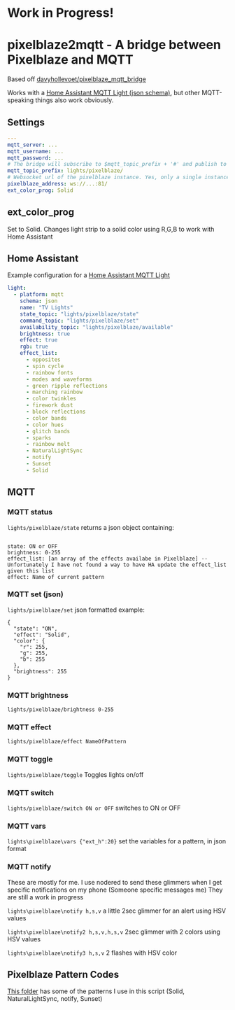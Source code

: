 # Work in Progress!

# pixelblaze2mqtt - A bridge between Pixelblaze and MQTT

Based off [davyhollevoet/pixelblaze_mqtt_bridge](https://github.com/davyhollevoet/pixelblaze_mqtt_bridge)

Works with a [Home Assistant MQTT Light (json schema)](https://www.home-assistant.io/integrations/light.mqtt/#json-schema), but other MQTT-speaking things also work obviously.


## Settings
```yaml
---
mqtt_server: ...
mqtt_username: ...
mqtt_password: ...
# The bridge will subscribe to $mqtt_topic_prefix + '#' and publish to $mqtt_topic_prefix + 'available'
mqtt_topic_prefix: lights/pixelblaze/
# Websocket url of the pixelblaze instance. Yes, only a single instance is supported for now
pixelblaze_address: ws://...:81/
ext_color_prog: Solid
```

## ext_color_prog
Set to Solid. Changes light strip to a solid color using R,G,B to work with Home Assistant

## Home Assistant
Example configuration for a [Home Assistant MQTT Light](https://www.home-assistant.io/integrations/light.mqtt/)

```yaml
light:
  - platform: mqtt
    schema: json
    name: "TV Lights"
    state_topic: "lights/pixelblaze/state"
    command_topic: "lights/pixelblaze/set"
    availability_topic: "lights/pixelblaze/available"
    brightness: true
    effect: true
    rgb: true
    effect_list:
      - opposites
      - spin cycle
      - rainbow fonts
      - modes and waveforms
      - green ripple reflections
      - marching rainbow
      - color twinkles
      - firework dust
      - block reflections
      - color bands
      - color hues
      - glitch bands
      - sparks
      - rainbow melt
      - NaturalLightSync
      - notify
      - Sunset
      - Solid
```

## MQTT


### MQTT status
```lights/pixelblaze/state``` returns a json object containing:
```

state: ON or OFF
brightness: 0-255
effect_list: [an array of the effects availabe in Pixelblaze] -- Unfortunately I have not found a way to have HA update the effect_list given this list
effect: Name of current pattern
```

### MQTT set (json)
```lights/pixelblaze/set``` json formatted
example:
```
{
  "state": "ON",
  "effect": "Solid",
  "color": {
    "r": 255,
    "g": 255,
    "b": 255
  },
  "brightness": 255
}
```

### MQTT brightness
```lights/pixelblaze/brightness 0-255```

### MQTT effect
```lights/pixelblaze/effect NameOfPattern```

### MQTT toggle
```lights/pixelblaze/toggle``` Toggles lights on/off

### MQTT switch
```lights/pixelblaze/switch ON or OFF``` switches to ON or OFF

### MQTT vars
```lights\pixelblaze\vars {"ext_h":20}``` set the variables for a pattern, in json format

### MQTT notify
These are mostly for me. I use nodered to send these glimmers when I get specific notifications on my phone (Someone specific messages me)
They are still a work in progress

```lights\pixelblaze\notify h,s,v``` a little 2sec glimmer for an alert using HSV values

```lights\pixelblaze\notify2 h,s,v,h,s,v``` 2sec glimmer with 2 colors using HSV values

```lights\pixelblaze\notify3 h,s,v``` 2 flashes with HSV color


## Pixelblaze Pattern Codes
[This folder](pixelblaze_patterns/) has some of the patterns I use in this script (Solid, NaturalLightSync, notify, Sunset)
